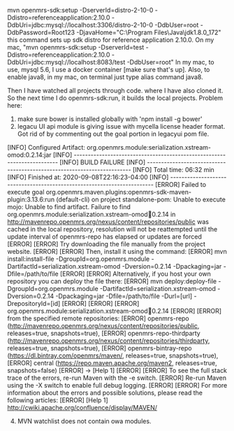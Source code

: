 mvn openmrs-sdk:setup -DserverId=distro-2-10-0 -Ddistro=referenceapplication:2.10.0 -DdbUri=jdbc:mysql://localhost:3306/distro-2-10-0 -DdbUser=root -DdbPassword=Root123 -DjavaHome="C:\Program Files\Java\jdk1.8.0_172"
this command sets up sdk distro for reference application 2.10.0.
On my mac, "mvn openmrs-sdk:setup -DserverId=test -Ddistro=referenceapplication:2.10.0 -DdbUri=jdbc:mysql://localhost:8083/test -DdbUser=root"
In my mac, to use, mysql 5.6, I use a docker container [make sure that's up].
Also, to enable java8, in my mac, on terminal just type alias command java8.


Then I have watched all projects through code. where I have also cloned it. So the next time I do openmrs-sdk:run, it builds the local projects.
Problem here:
1. make sure bower is installed globally with 'npm install -g bower'
2. legacu UI api module is giving issue with mycella license header format. Got rid of by commenting out the goal portion in legacyui pom file.
 <!-- <executions>
						<execution>
							<id>format-license-header</id>
							<phase>process-sources</phase>
							<goals>
								<goal>format</goal>
							</goals>
						</execution>
					</executions> -->

[INFO] Configured Artifact: org.openmrs.module:serialization.xstream-omod:0.2.14:jar
[INFO] ------------------------------------------------------------------------
[INFO] BUILD FAILURE
[INFO] ------------------------------------------------------------------------
[INFO] Total time:  06:32 min
[INFO] Finished at: 2020-09-08T22:16:23-04:00
[INFO] ------------------------------------------------------------------------
[ERROR] Failed to execute goal org.openmrs.maven.plugins:openmrs-sdk-maven-plugin:3.13.6:run (default-cli) on project standalone-pom: Unable to execute mojo: Unable to find artifact. Failure to find org.openmrs.module:serialization.xstream-omod:jar:0.2.14 in http://mavenrepo.openmrs.org/nexus/content/repositories/public was cached in the local repository, resolution will not be reattempted until the update interval of openmrs-repo has elapsed or updates are forced
[ERROR] 
[ERROR] Try downloading the file manually from the project website.
[ERROR] 
[ERROR] Then, install it using the command: 
[ERROR]     mvn install:install-file -DgroupId=org.openmrs.module -DartifactId=serialization.xstream-omod -Dversion=0.2.14 -Dpackaging=jar -Dfile=/path/to/file
[ERROR] 
[ERROR] Alternatively, if you host your own repository you can deploy the file there: 
[ERROR]     mvn deploy:deploy-file -DgroupId=org.openmrs.module -DartifactId=serialization.xstream-omod -Dversion=0.2.14 -Dpackaging=jar -Dfile=/path/to/file -Durl=[url] -DrepositoryId=[id]
[ERROR] 
[ERROR] 
[ERROR]   org.openmrs.module:serialization.xstream-omod:jar:0.2.14
[ERROR] 
[ERROR] from the specified remote repositories:
[ERROR]   openmrs-repo (http://mavenrepo.openmrs.org/nexus/content/repositories/public, releases=true, snapshots=true),
[ERROR]   openmrs-repo-thirdparty (http://mavenrepo.openmrs.org/nexus/content/repositories/thirdparty, releases=true, snapshots=true),
[ERROR]   openmrs-bintray-repo (https://dl.bintray.com/openmrs/maven/, releases=true, snapshots=true),
[ERROR]   central (https://repo.maven.apache.org/maven2, releases=true, snapshots=false)
[ERROR] -> [Help 1]
[ERROR] 
[ERROR] To see the full stack trace of the errors, re-run Maven with the -e switch.
[ERROR] Re-run Maven using the -X switch to enable full debug logging.
[ERROR] 
[ERROR] For more information about the errors and possible solutions, please read the following articles:
[ERROR] [Help 1] http://cwiki.apache.org/confluence/display/MAVEN/

4. MVN watchlist does not contain owa modules.